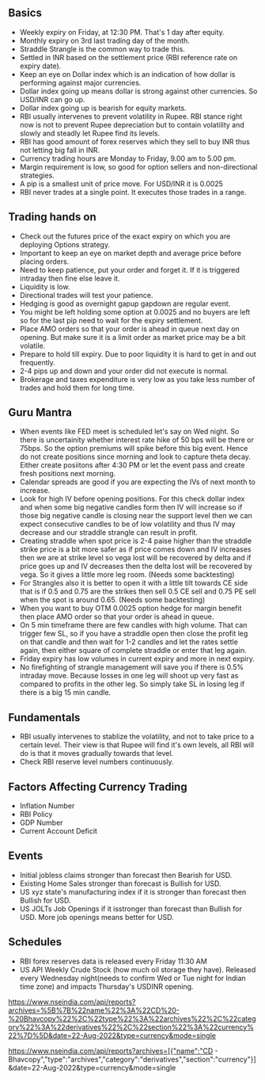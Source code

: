 ## Basics

- Weekly expiry on Friday, at 12:30 PM. That's 1 day after equity.
- Monthly expiry on 3rd last trading day of the month.
- Straddle Strangle is the common way to trade this.
- Settled in INR based on the settlement price (RBI reference rate on expiry date).
- Keep an eye on Dollar index which is an indication of how dollar is performing against major currencies.
- Dollar index going up means dollar is strong against other currencies. So USD/INR can go up.
- Dollar index going up is bearish for equity markets.
- RBI usually intervenes to prevent volatility in Rupee. RBI stance right now is not to prevent Rupee depreciation but to contain volatility and slowly and steadly let Rupee find its levels.
- RBI has good amount of forex reserves which they sell to buy INR thus not letting big fall in INR.
- Currency trading hours are Monday to Friday, 9.00 am to 5.00 pm.
- Margin requirement is low, so good for option sellers and non-directional strategies.
- A pip is a smallest unit of price move. For USD/INR it is 0.0025
- RBI never trades at a single point. It executes those trades in a range.

## Trading hands on

- Check out the futures price of the exact expiry on which you are deploying Options strategy.
- Important to keep an eye on market depth and average price before placing orders.
- Need to keep patience, put your order and forget it. If it is triggered intraday then fine else leave it.
- Liquidity is low.
- Directional trades will test your patience.
- Hedging is good as overnight gapup gapdown are regular event.
- You might be left holding some option at 0.0025 and no buyers are left so for the last pip need to wait for the expiry settlement.
- Place AMO orders so that your order is ahead in queue next day on opening. But make sure it is a limit order as market price may be a bit volatile.
- Prepare to hold till expiry. Due to poor liquidity it is hard to get in and out frequently.
- 2-4 pips up and down and your order did not execute is normal.
- Brokerage and taxes expenditure is very low as you take less number of trades and hold them for long time.

## Guru Mantra

- When events like FED meet is scheduled let's say on Wed night. So there is uncertainity whether interest rate hike of 50 bps will be there or 75bps. So the option premiums will spike before this big event. Hence do not create positions since morning and look to capture theta decay. Either create posiitons after 4:30 PM or let the event pass and create fresh positions next morning.
- Calendar spreads are good if you are expecting the IVs of next month to increase.
- Look for high IV before opening positions. For this check dollar index and when some big negative candles form then IV will increase so if those big negative candle is closing near the support level then we can expect consecutive candles to be of low volatility and thus IV may decrease and our straddle strangle can result in profit.
- Creating straddle when spot price is 2-4 paise higher than the straddle strike price is a bit more safer as if price comes down and IV increases then we are at strike level so vega lost will be recovered by delta and if price goes up and IV decreases then the delta lost will be recovered by vega. So it gives a little more leg room. (Needs some backtesting)
- For Strangles also it is better to open it with a little tilt towards CE side that is if 0.5 and 0.75 are the strikes then sell 0.5 CE sell and 0.75 PE sell when the spot is around 0.65. (Needs some backtesting)
- When you want to buy OTM 0.0025 option hedge for margin benefit then place AMO order so that your order is ahead in queue.
- On 5 min timeframe there are few candles with high volume. That can trigger few SL, so if you have a straddle open then close the profit leg on that candle and then wait for 1-2 candles and let the rates settle again, then either square of complete straddle or enter that leg again.
- Friday expiry has low volumes in current expiry and more in next expiry.
- No firefighting of strangle management will save you if there is 0.5% intraday move. Because losses in one leg will shoot up very fast as compared to profits in the other leg. So simply take SL in losing leg if there is a big 15 min candle.

## Fundamentals

- RBI usually intervenes to stablize the volatility, and not to take price to a certain level. Their view is that Rupee will find it's own levels, all RBI will do is that it moves gradually towards that level.
- Check RBI reserve level numbers continuously.

## Factors Affecting Currency Trading

- Inflation Number
- RBI Policy
- GDP Number
- Current Account Deficit

## Events

- Initial jobless claims stronger than forecast then Bearish for USD.
- Existing Home Sales stronger than forecast is Bullish for USD.
- US xyz state's manufacturing index if it is stronger than forecast then Bullish for USD.
- US JOLTs Job Openings if it isstronger than forecast than Bullish for USD. More job openings means better for USD.

## Schedules

- RBI forex reserves data is released every Friday 11:30 AM
- US API Weekly Crude Stock (how much oil storage they have). Released every Wednesday night(needs to confirm Wed or Tue night for Indian time zone) and impacts Thursday's USDINR opening.

https://www.nseindia.com/api/reports?archives=%5B%7B%22name%22%3A%22CD%20-%20Bhavcopy%22%2C%22type%22%3A%22archives%22%2C%22category%22%3A%22derivatives%22%2C%22section%22%3A%22currency%22%7D%5D&date=22-Aug-2022&type=currency&mode=single

https://www.nseindia.com/api/reports?archives=[{"name":"CD - Bhavcopy","type":"archives","category":"derivatives","section":"currency"}]&date=22-Aug-2022&type=currency&mode=single
